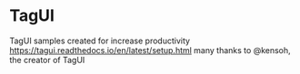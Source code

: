 # TagUI
TagUI samples created for increase productivity
https://tagui.readthedocs.io/en/latest/setup.html
many thanks to @kensoh, the creator of TagUI
